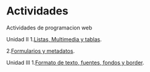 # Actividades
Actividades de programacion web 

Unidad II
1.[Listas, Multimedia y tablas](/ejercicio-listas-multimedia-tablas/index.html).

2.[Formularios y metadatos](/Formularios-y-metadatos/index.html).

Unidad III
1.[Formato de texto, fuentes, fondos y border](u3_Ejercicio1/index.html).
